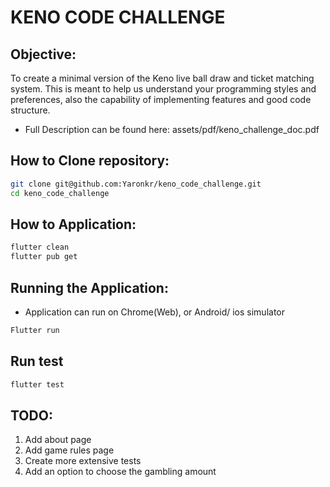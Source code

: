# KENO CODE CHALLENGE

## Objective:
To create a minimal version of the Keno live ball draw and ticket matching system.
This is meant to help us understand your programming styles and preferences, also the capability of implementing features and good code
structure.

* Full Description can be found here: assets/pdf/keno_challenge_doc.pdf

## How to Clone repository:
```bash
git clone git@github.com:Yaronkr/keno_code_challenge.git
cd keno_code_challenge
```

## How to Application:
```bash
flutter clean
flutter pub get
```

## Running the Application:
* Application can run on Chrome(Web), or Android/ ios simulator
```bash
Flutter run
```

## Run test
```bash
flutter test
```

## TODO:

1. Add about page
2. Add game rules page
3. Create more extensive tests
4. Add an option to choose the gambling amount

